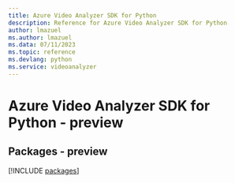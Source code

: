 ```yaml
---
title: Azure Video Analyzer SDK for Python
description: Reference for Azure Video Analyzer SDK for Python
author: lmazuel
ms.author: lmazuel
ms.data: 07/11/2023
ms.topic: reference
ms.devlang: python
ms.service: videoanalyzer
---
```

# Azure Video Analyzer SDK for Python - preview
## Packages - preview
[!INCLUDE [packages](video-analyzer-index.md)]